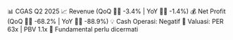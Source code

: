 📊 CGAS Q2 2025
📈 Revenue (QoQ 🔻🔴 -3.4% | YoY 🔻🔴 -1.4%)
💰 Net Profit (QoQ 🔻🔴 -68.2% | YoY 🔻🔴 -88.9%)
💡 Cash Operasi: Negatif
🧮 Valuasi: PER 63x | PBV 1.1x
🧱 Fundamental perlu dicermati
